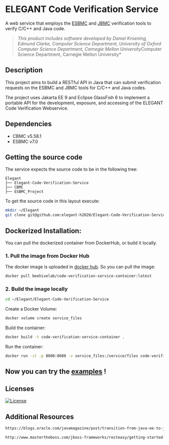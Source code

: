 # ELEGANT Code Verification Service

A web service that employs the [ESBMC](https://github.com/elegant-h2020/esbmc "ESBMC") and [JBMC](https://github.com/elegant-h2020/cbmc "JBMC") verification tools to verify C/C++ and Java code.

> *This product includes software developed by Daniel Kroening,
Edmund Clarke,
Computer Science Department, University of Oxford
Computer Science Department, Carnegie Mellon University*Computer Science Department, Carnegie Mellon University*


## Description

This project aims to build a RESTful API in Java that can submit verification requests on the ESBMC and JBMC tools for C/C++ and Java codes. 

The project uses Jakarta EE 9 and Eclipse GlassFish 6 to implement a portable API for the development, exposure, and accessing of the ELEGANT
Code Verification Webservice.

## Dependencies

- CBMC v5.58.1
- ESBMC v7.0

## Getting the source code

The service expects the source code to be in the following tree:

```
Elegant
├── Elegant-Code-Verification-Service
├── CBMC
├── ESBMC_Project
```

To get the source code in this layout execute:

```bash
mkdir ~/Elegant
git clone git@github.com:elegant-h2020/Elegant-Code-Verification-Service.git ~/Elegant/Elegant-Code-Verification-Service
```

## Dockerized Installation:

You can pull the dockerized container from DockerHub, or build it locally.

### 1. Pull the image from Docker Hub
The docker image is uploaded in [docker hub](https://hub.docker.com/repository/docker/beehivelab/code-verification-service-container). So you can pull the image:
```bash
docker pull beehivelab/code-verification-service-container:latest
```

### 2. Build the image locally

```bash
cd ~/Elegant/Elegant-Code-Verification-Service
```
Create a Docker Volume:
```bash
docker volume create service_files
```
Build the container:
```bash
docker build -t code-verification-service-container .
```
Run the container:
```bash
docker run -it -p 8080:8080 -v service_files:/service/files code-verification-service-container
```

## Now you can try the [examples](UTILIZATION.md) !


## Licenses

[![License](https://img.shields.io/badge/License-Apache_2.0-blue.svg)](https://opensource.org/licenses/Apache-2.0)

## Additional Resources

```bash
https://blogs.oracle.com/javamagazine/post/transition-from-java-ee-to-jakarta-ee

http://www.mastertheboss.com/jboss-frameworks/resteasy/getting-started-with-jakarta-restful-services/
````
